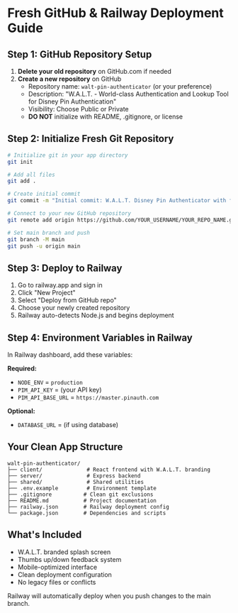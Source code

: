# Fresh GitHub & Railway Deployment Guide

## Step 1: GitHub Repository Setup

1. **Delete your old repository** on GitHub.com if needed
2. **Create a new repository** on GitHub
   - Repository name: `walt-pin-authenticator` (or your preference)
   - Description: "W.A.L.T. - World-class Authentication and Lookup Tool for Disney Pin Authentication"
   - Visibility: Choose Public or Private
   - **DO NOT** initialize with README, .gitignore, or license

## Step 2: Initialize Fresh Git Repository

```bash
# Initialize git in your app directory
git init

# Add all files
git add .

# Create initial commit
git commit -m "Initial commit: W.A.L.T. Disney Pin Authenticator with feedback system"

# Connect to your new GitHub repository
git remote add origin https://github.com/YOUR_USERNAME/YOUR_REPO_NAME.git

# Set main branch and push
git branch -M main
git push -u origin main
```

## Step 3: Deploy to Railway

1. Go to railway.app and sign in
2. Click "New Project"
3. Select "Deploy from GitHub repo"
4. Choose your newly created repository
5. Railway auto-detects Node.js and begins deployment

## Step 4: Environment Variables in Railway

In Railway dashboard, add these variables:

**Required:**
- `NODE_ENV` = `production`
- `PIM_API_KEY` = (your API key)
- `PIM_API_BASE_URL` = `https://master.pinauth.com`

**Optional:**
- `DATABASE_URL` = (if using database)

## Your Clean App Structure

```
walt-pin-authenticator/
├── client/              # React frontend with W.A.L.T. branding
├── server/              # Express backend
├── shared/              # Shared utilities
├── .env.example         # Environment template
├── .gitignore          # Clean git exclusions
├── README.md           # Project documentation
├── railway.json        # Railway deployment config
└── package.json        # Dependencies and scripts
```

## What's Included

- W.A.L.T. branded splash screen
- Thumbs up/down feedback system
- Mobile-optimized interface
- Clean deployment configuration
- No legacy files or conflicts

Railway will automatically deploy when you push changes to the main branch.